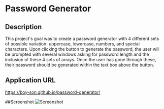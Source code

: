 # Password Generator

## Description 
This project's goal was to create a password generator with 4 different sets of possible variation: uppercase, lowercase, numbers, and special characters. Upon clicking the button to generate the password, the user will be prompted with several windows asking for password length and the inclusion of these 4 sets of arrays. Once the user has gone through these, their password should be generated within the text box above the button.

## Application URL
https://boy-son.github.io/password-generator/

##Screenshot ![Screenshot](https://user-images.githubusercontent.com/59755443/210459568-8200b55c-1a65-40ba-9f4c-dcc0ac1d1f0a.png)
